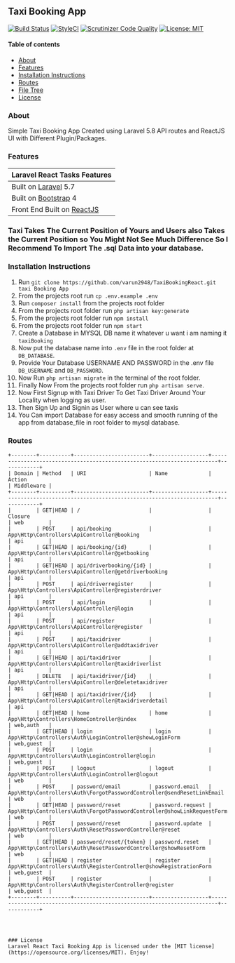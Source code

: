 ## Taxi Booking App

[![Build Status](https://travis-ci.com/jeremykenedy/laravel-react-tasks.svg?branch=master)](https://travis-ci.com/jeremykenedy/laravel-react-tasks)
[![StyleCI](https://github.styleci.io/repos/151041710/shield?branch=master)](https://github.styleci.io/repos/151041710)
[![Scrutinizer Code Quality](https://scrutinizer-ci.com/g/jeremykenedy/laravel-react-tasks/badges/quality-score.png?b=master)](https://scrutinizer-ci.com/g/jeremykenedy/laravel-react-tasks/?branch=master)
[![License: MIT](https://img.shields.io/badge/License-MIT-yellow.svg)](https://opensource.org/licenses/MIT)

#### Table of contents
- [About](#about)
- [Features](#features)
- [Installation Instructions](#installation-instructions)
- [Routes](#routes)
- [File Tree](#file-tree)
- [License](#license)

### About
Simple Taxi Booking App Created using Laravel 5.8 API routes and ReactJS UI with Different Plugin/Packages.

### Features
| Laravel React Tasks Features |
| :------------ |
|Built on [Laravel](http://laravel.com/) 5.7|
|Built on [Bootstrap](https://getbootstrap.com/) 4|
|Front End Built on [ReactJS](https://reactjs.org/)|

   ### Taxi Takes The Current Position of Yours and Users also Takes the Current Position so You Might Not See Much Difference So I Recommend To Import The .sql Data into your database.
    
### Installation Instructions
1. Run `git clone https://github.com/varun2948/TaxiBookingReact.git taxi Booking App`
2. From the projects root run `cp .env.example .env`
3. Run `composer install` from the projects root folder
4. From the projects root folder run `php artisan key:generate`
5. From the projects root folder run `npm install`
6. From the projects root folder run `npm start` 
7. Create a Database in MYSQL DB name it whatever u want i am naming it `taxiBooking`
8. Now put the database name into `.env` file in the root folder at `DB_DATABASE`.
9. Provide Your Database USERNAME AND PASSWORD in the .env file `DB_USERNAME` and `DB_PASSWORD`.
10. Now Run `php artisan migrate` in the terminal of the root folder.
11. Finally Now From the projects root folder run `php artisan serve`.
12. Now First Signup with Taxi Driver To Get Taxi Driver Around Your Locality when logging as user.
13. Then Sign Up and Signin as User where u can see taxis 
12. You Can import Database for easy access and smooth running of the app from database_file in root folder to mysql database.



### Routes

```
+--------+----------+------------------------+------------------+------------------------------------------------------------------------+------------+
| Domain | Method   | URI                    | Name             | Action                                                                 | Middleware |
+--------+----------+------------------------+------------------+------------------------------------------------------------------------+------------+
|        | GET|HEAD | /                      |                  | Closure                                                                | web        |
|        | POST     | api/booking            |                  | App\Http\Controllers\ApiController@booking                             | api        |
|        | GET|HEAD | api/booking/{id}       |                  | App\Http\Controllers\ApiController@getbooking                          | api        |
|        | GET|HEAD | api/driverbooking/{id} |                  | App\Http\Controllers\ApiController@getdriverbooking                    | api        |
|        | POST     | api/driverregister     |                  | App\Http\Controllers\ApiController@registerdriver                      | api        |
|        | POST     | api/login              |                  | App\Http\Controllers\ApiController@login                               | api        |
|        | POST     | api/register           |                  | App\Http\Controllers\ApiController@register                            | api        |
|        | POST     | api/taxidriver         |                  | App\Http\Controllers\ApiController@addtaxidriver                       | api        |
|        | GET|HEAD | api/taxidriver         |                  | App\Http\Controllers\ApiController@taxidriverlist                      | api        |
|        | DELETE   | api/taxidriver/{id}    |                  | App\Http\Controllers\ApiController@deletetaxidriver                    | api        |
|        | GET|HEAD | api/taxidriver/{id}    |                  | App\Http\Controllers\ApiController@taxidriverdetail                    | api        |
|        | GET|HEAD | home                   | home             | App\Http\Controllers\HomeController@index                              | web,auth   |
|        | GET|HEAD | login                  | login            | App\Http\Controllers\Auth\LoginController@showLoginForm                | web,guest  |
|        | POST     | login                  |                  | App\Http\Controllers\Auth\LoginController@login                        | web,guest  |
|        | POST     | logout                 | logout           | App\Http\Controllers\Auth\LoginController@logout                       | web        |
|        | POST     | password/email         | password.email   | App\Http\Controllers\Auth\ForgotPasswordController@sendResetLinkEmail  | web        |
|        | GET|HEAD | password/reset         | password.request | App\Http\Controllers\Auth\ForgotPasswordController@showLinkRequestForm | web        |
|        | POST     | password/reset         | password.update  | App\Http\Controllers\Auth\ResetPasswordController@reset                | web        |
|        | GET|HEAD | password/reset/{token} | password.reset   | App\Http\Controllers\Auth\ResetPasswordController@showResetForm        | web        |
|        | GET|HEAD | register               | register         | App\Http\Controllers\Auth\RegisterController@showRegistrationForm      | web,guest  |
|        | POST     | register               |                  | App\Http\Controllers\Auth\RegisterController@register                  | web,guest  |
+--------+----------+------------------------+------------------+------------------------------------------------------------------------+------------+




### License
Laravel React Taxi Booking App is licensed under the [MIT license](https://opensource.org/licenses/MIT). Enjoy!
